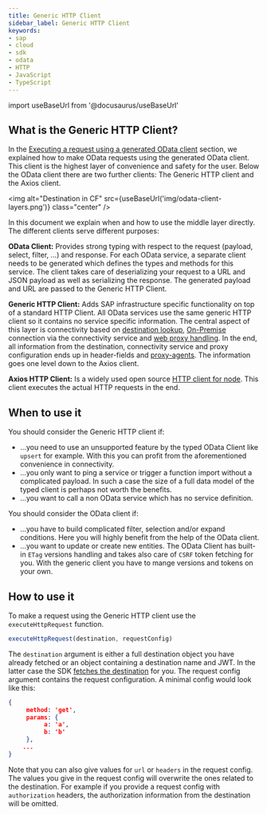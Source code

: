 ```yaml
---
title: Generic HTTP Client
sidebar_label: Generic HTTP Client
keywords:
- sap
- cloud
- sdk
- odata
- HTTP
- JavaScript
- TypeScript
---
```


import useBaseUrl from '@docusaurus/useBaseUrl'

## What is the Generic HTTP Client?

In the [Executing a request using a generated OData client](./execute-odata-request.mdx) section, we explained how to make OData requests using the generated OData client.
This client is the highest layer of convenience and safety for the user.
Below the OData client there are two further clients: The Generic HTTP client and the Axios client.

<img alt="Destination in CF" src={useBaseUrl('img/odata-client-layers.png')} class="center" />

In this document we explain when and how to use the middle layer directly.
The different clients serve different purposes:

**OData Client:** Provides strong typing with respect to the request (payload, select, filter, ...) and response. 
For each OData service, a separate client needs to be generated which defines the types and methods for this service.
The client takes care of deserializing your request to a URL and JSON payload as well as serializing the response.
The generated payload and URL are passed to the Generic HTTP Client.

**Generic HTTP Client:** Adds SAP infrastructure specific functionality on top of a standard HTTP Client.
All OData services use the same generic HTTP client so it contains no service specific information.
The central aspect of this layer is connectivity based on [destination lookup](../connectivity/destination.md), [On-Premise](../connectivity/on-premise.md) connection via the connectivity service and [web proxy handling](../connectivity/proxy.md).
In the end, all information from the destination, connectivity service and proxy configuration ends up in header-fields and [proxy-agents](https://www.npmjs.com/package/proxy-agent).
The information goes one level down to the Axios client.

**Axios HTTP Client:**  Is a widely used open source [HTTP client for node](https://www.npmjs.com/package/axios). 
This client executes the actual HTTP requests in the end.
 
## When to use it

You should consider the Generic HTTP client if:
- ...you need to use an unsupported feature by the typed OData Client like `upsert` for example. 
With this you can profit from the aforementioned convenience in connectivity.
- ...you only want to ping a service or trigger a function import without a complicated payload. 
In such a case the size of a full data model of the typed client is perhaps not worth the benefits. 
- ...you want to call a non OData service which has no service definition.

You should consider the OData client if:
- ...you have to build complicated filter, selection and/or expand conditions. 
Here you will highly benefit from the help of the OData client.
- ...you want to update or create new entities. 
The OData Client has built-in `ETag` versions handling and takes also care of `CSRF` token fetching for you. 
With the generic client you have to mange versions and tokens on your own.
 
## How to use it

To make a request using the Generic HTTP client use the `executeHttpRequest` function.

```ts
executeHttpRequest(destination, requestConfig)
```

The `destination` argument is either a full destination object you have already fetched or an object containing a destination name and JWT.
In the latter case the SDK [fetches the destination](../connectivity/destination.md) for you.
The request config argument contains the request configuration. 
A minimal config would look like this:
```JSON
{
     method: 'get',
     params: {
          a: 'a',
          b: 'b'
     },
    ...
}
```

Note that you can also give values for `url` or `headers` in the request config. 
The values you give in the request config will overwrite the ones related to the destination.
For example if you provide a request config with `authorization` headers, the authorization information from the destination will be omitted.
